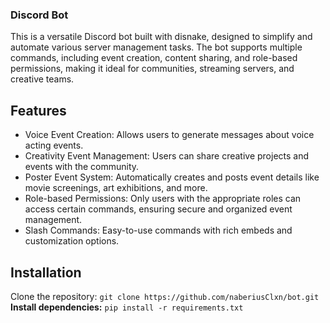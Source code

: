 ### Discord Bot
This is a versatile Discord bot built with disnake, designed to simplify and automate various server management tasks. The bot supports multiple commands, including event creation, content sharing, and role-based permissions, making it ideal for communities, streaming servers, and creative teams.

## Features
- Voice Event Creation: Allows users to generate messages about voice acting events.
- Creativity Event Management: Users can share creative projects and events with the community.
- Poster Event System: Automatically creates and posts event details like movie screenings, art exhibitions, and more.
- Role-based Permissions: Only users with the appropriate roles can access certain commands, ensuring secure and organized event management.
- Slash Commands: Easy-to-use commands with rich embeds and customization options.

## Installation
Clone the repository:
`git clone https://github.com/naberiusClxn/bot.git`
**Install dependencies:**
`pip install -r requirements.txt`
